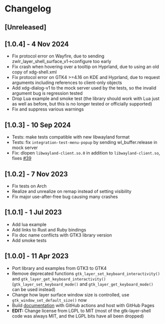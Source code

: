 # Changelog

## [Unreleased]
## [1.0.4] - 4 Nov 2024
- Fix protocol error on Wayfire, due to sending zwlr_layer_shell_surface_v1->configure too early
- Fix crash when hovering over a tooltip on Hyprland, due to using an old copy of xdg-shell.xml
- Fix protocol error on GTK4 >=4.16 on KDE and Hyprland, due to request arguments including references to client-only objects
- Add xdg-dialog-v1 to the mock server used by the tests, so the invalid argument bug is regression tested
- Drop Lua example and smoke test (the library should work with Lua just as well as before, but this is no longer tested or officially supported)
- Fix and suppress various warnings

## [1.0.3] - 10 Sep 2024
- Tests: make tests compatible with new libwayland format
- Tests: fix `integration-test-menu-popup` by sending wl_buffer.release in mock server
- Fix: dlopen `libwayland-client.so.0` in addition to `libwayland-client.so`, fixes [#39](https://github.com/wmww/gtk4-layer-shell/issues/39)

## [1.0.2] - 7 Nov 2023
- Fix tests on Arch
- Realize and unrealize on remap instead of setting visibility
- Fix major use-after-free bug causing many crashes

## [1.0.1] - 1 Jul 2023
- Add lua example
- Add links to Rust and Ruby bindings
- Fix doc name conflicts with GTK3 library version
- Add smoke tests

## [1.0.0] - 11 Apr 2023
- Port library and examples from GTK3 to GTK4
- Remove deprecated functions `gtk_layer_set_keyboard_interactivity()` and `gtk_layer_get_keyboard_interactivity()` (`gtk_layer_set_keyboard_mode()` and `gtk_layer_get_keyboard_mode()` can be used instead)
- Change how layer surface window size is controlled, use `gtk_window_set_default_size()` now
- Build [documentation](https://wmww.github.io/gtk4-layer-shell/) with GitHub actions and host with GitHub Pages
- __EDIT:__ Change license from LGPL to MIT (most of the gtk-layer-shell code was always MIT, and the LGPL bits have all been dropped)

